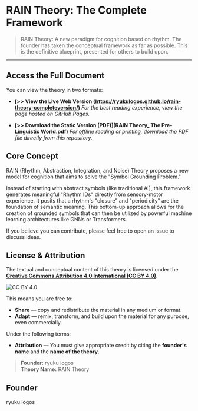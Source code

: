 # RAIN Theory: The Complete Framework

> RAIN Theory: A new paradigm for cognition based on rhythm. The founder has taken the conceptual framework as far as possible. This is the definitive blueprint, presented for others to build upon.

---

## Access the Full Document

You can view the theory in two formats:

* **[>> View the Live Web Version (https://ryukulogos.github.io/rain-theory-completeversion/)** *For the best reading experience, view the page hosted on GitHub Pages.*

* **[>> Download the Static Version (PDF)](RAIN Theory_ The Pre-Linguistic World.pdf)** *For offline reading or printing, download the PDF file directly from this repository.*

## Core Concept

RAIN (Rhythm, Abstraction, Integration, and Noise) Theory proposes a new model for cognition that aims to solve the "Symbol Grounding Problem."

Instead of starting with abstract symbols (like traditional AI), this framework generates meaningful "Rhythm IDs" directly from sensory-motor experience. It posits that a rhythm's "closure" and "periodicity" are the foundation of semantic meaning. This bottom-up approach allows for the creation of grounded symbols that can then be utilized by powerful machine learning architectures like GNNs or Transformers.

If you believe you can contribute, please feel free to open an issue to discuss ideas.

## License & Attribution

The textual and conceptual content of this theory is licensed under the [**Creative Commons Attribution 4.0 International (CC BY 4.0)**](http://creativecommons.org/licenses/by/4.0/).

![CC BY 4.0](https://i.creativecommons.org/l/by/4.0/88x31.png)

This means you are free to:
* **Share** — copy and redistribute the material in any medium or format.
* **Adapt** — remix, transform, and build upon the material for any purpose, even commercially.

Under the following terms:
* **Attribution** — You must give appropriate credit by citing the **founder's name** and the **name of the theory**.

> **Founder:** ryuku logos  
> **Theory Name:** RAIN Theory

## Founder

ryuku logos
